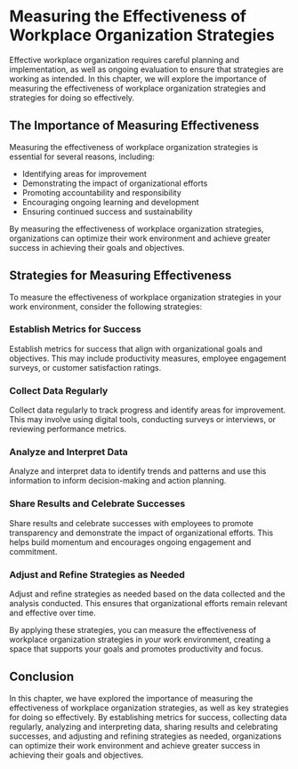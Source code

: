 # Measuring the Effectiveness of Workplace Organization Strategies

Effective workplace organization requires careful planning and implementation, as well as ongoing evaluation to ensure that strategies are working as intended. In this chapter, we will explore the importance of measuring the effectiveness of workplace organization strategies and strategies for doing so effectively.

The Importance of Measuring Effectiveness
-----------------------------------------

Measuring the effectiveness of workplace organization strategies is essential for several reasons, including:

* Identifying areas for improvement
* Demonstrating the impact of organizational efforts
* Promoting accountability and responsibility
* Encouraging ongoing learning and development
* Ensuring continued success and sustainability

By measuring the effectiveness of workplace organization strategies, organizations can optimize their work environment and achieve greater success in achieving their goals and objectives.

Strategies for Measuring Effectiveness
--------------------------------------

To measure the effectiveness of workplace organization strategies in your work environment, consider the following strategies:

### Establish Metrics for Success

Establish metrics for success that align with organizational goals and objectives. This may include productivity measures, employee engagement surveys, or customer satisfaction ratings.

### Collect Data Regularly

Collect data regularly to track progress and identify areas for improvement. This may involve using digital tools, conducting surveys or interviews, or reviewing performance metrics.

### Analyze and Interpret Data

Analyze and interpret data to identify trends and patterns and use this information to inform decision-making and action planning.

### Share Results and Celebrate Successes

Share results and celebrate successes with employees to promote transparency and demonstrate the impact of organizational efforts. This helps build momentum and encourages ongoing engagement and commitment.

### Adjust and Refine Strategies as Needed

Adjust and refine strategies as needed based on the data collected and the analysis conducted. This ensures that organizational efforts remain relevant and effective over time.

By applying these strategies, you can measure the effectiveness of workplace organization strategies in your work environment, creating a space that supports your goals and promotes productivity and focus.

Conclusion
----------

In this chapter, we have explored the importance of measuring the effectiveness of workplace organization strategies, as well as key strategies for doing so effectively. By establishing metrics for success, collecting data regularly, analyzing and interpreting data, sharing results and celebrating successes, and adjusting and refining strategies as needed, organizations can optimize their work environment and achieve greater success in achieving their goals and objectives.
